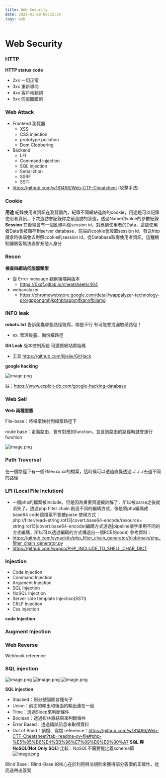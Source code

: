 ```yaml
---
title: Web Security
date: 2025-01-08 09:15:34
tags: web
---
```

# Web Security
### HTTP
**HTTP status code**
- 2xx 一切正常
- 3xx 重新導向
- 4xx 客戶端錯誤
- 5xx 伺服器錯誤


### Web Attack
- Frontend 瀏覽器
  - XSS
  - CSS injection
  - prototype pollution
  - Dom Clobbering
- Backend
  - LFI
  - Command injection
  - SQL injection
  - Serializtion
  - SSRF
  - SSTI
- https://github.com/w181496/Web-CTF-Cheatsheet (攻擊手法)

### Cookie
**用途**
紀錄使用者資訊在瀏覽器內，紀錄不同網站造訪的cookie，用途是可以記錄使用者資訊，下次造訪會記錄你之前造訪的狀態，透過Name和value的參數紀錄
**Session**
在後端會有一個亂碼叫做session id，對應到使用者的Data，這些使用者Data會被儲存到server database，前端的cookie會設置session id，發送http 請求時後端會去對照cookie的session id，從Database取得使用者資訊，這種機制讓駭客無法去冒充他人身分

### Recon  
**檢查四網站伺服器類型**
- 從 Error message 觀察後端與版本
  - https://0xdf.gitlab.io/cheatsheets/404
- webanalyzer 
  - https://chromewebstore.google.com/detail/wappalyzer-technology-pro/gppongmhjkpfnbhagpmjfkannfbllamg

### INFO leak


**robots.txt**
告訴爬蟲哪些路徑能爬，哪些不行
有可能會洩漏敏感路徑！
- ex. 管理後臺、備份檔路徑

**Git Leak**
版本控制系統
可還原網站原始碼
- 工具 https://github.com/lijiejie/GitHack

**google hacking**

![image.png](https://public-imgbed.pages.dev/file/1736316233341_image.png)

註：https://www.exploit-db.com/google-hacking-database


### Web Sell
**Web 兩種型態**

File-base：將檔案映射到檔案路徑下

route base：定義路由，會有對應的function，並且到路由的路徑時就會運行function


![image.png](https://public-imgbed.pages.dev/file/1739931892435_image.png)

### Path Traversal 

在一個路徑下有一個?file=xx.xx的檔案，這時候可以透過直覺透過../../../去道不同的路徑





### LFI (Local File Inclution)

- 一個php的檔案被include，但是因為重要資運被註解了，所以被parse之後就消失了，透過php filter chain 創造不同的編碼方式，像是將php編碼成base64 code讓檔案不會被parse
使用方式：php://filter/read=string.rot13|covert.base64-encode/resource=
string.rot13|covert.base64-encode(編碼方式透過|pipeline讓字串用不同的方式編碼，所以可以透過編碼的方式構造出一個RCE的code)
參考資料：
- https://github.com/synacktiv/php_filter_chain_generator/blob/main/php_filter_chain_generator.py
- https://github.com/wupco/PHP_INCLUDE_TO_SHELL_CHAR_DICT

### Injection 

- Code Injection
- Command Injection 
- Argument Injection
- SQL Injection
- NoSQL Injection
- Server side template Injection(SSTI)
- CRLF Injection
- Css Injection


**code Injection**




### Augment Injection

### Web Reverse

Webhook reference


###  SQL injection 
![image.png](https://public-imgbed.pages.dev/file/1741274816492_image.png)
![image.png](https://public-imgbed.pages.dev/file/1741274903738_image.png)
![image.png](https://public-imgbed.pages.dev/file/1741274940100_image.png)

**SQL injection**

- Stacked：用分號隔開各種句子
- Union：前面的輸出和後面的輸出連在一起
- Time：透過Sleep來判斷條件
- Boolean：透過布林直結果來判斷條件
- Error Based：透過錯誤訊息來取得資料
- Out of Band：讀檔、寫檔
reference：https://github.com/w181496/Web-CTF-Cheatsheet?tab=readme-ov-file#php-%E5%85%B6%E4%BB%96%E7%89%B9%E6%80%A7
**SQL 與 NoSQL(Not Only SQL)**
比較：NoSQL不需要提定義schema節
![image.png](https://public-imgbed.pages.dev/file/1741311849826_image.png)

Blind Base：Blind-Base 的核心在於利用與法規則來獲得部分答案的正確性，從而迭帶出答案

